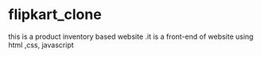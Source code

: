 # flipkart_clone
this is a  product inventory based website .it is a front-end of website using html ,css, javascript 
